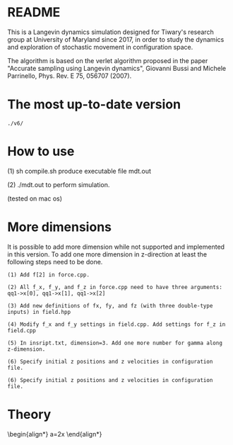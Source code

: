 # README
This is a Langevin dynamics simulation designed for Tiwary's research group at University of Maryland since 2017, in order to study the dynamics and exploration of stochastic movement in configuration space. 

The algorithm is based on the verlet algorithm proposed in the paper "Accurate sampling using Langevin dynamics", Giovanni Bussi and Michele Parrinello, Phys. Rev. E 75, 056707 (2007).

# The most up-to-date version
`./v6/`

# How to use

(1) sh compile.sh produce executable file mdt.out

(2) ./mdt.out to perform simulation.

(tested on mac os)

# More dimensions
It is possible to add more dimension while not supported and implemented in this version. To add one more dimension in z-direction at least the following steps need to be done.
```
(1) Add f[2] in force.cpp. 

(2) All f_x, f_y, and f_z in force.cpp need to have three arguments: qq1->x[0], qq1->x[1], qq1->x[2]

(3) Add new definitions of fx, fy, and fz (with three double-type inputs) in field.hpp

(4) Modify f_x and f_y settings in field.cpp. Add settings for f_z in field.cpp

(5) In insript.txt, dimension=3. Add one more number for gamma along z-dimension.

(6) Specify initial z positions and z velocities in configuration file.

(6) Specify initial z positions and z velocities in configuration file.
```

# Theory

\begin{align*}
a=2x
\end{align*}
